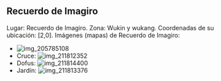 ## Recuerdo de Imagiro
Lugar: Recuerdo de Imagiro.
Zona: Wukin y wukang.
Coordenadas de su ubicación: [2,0].
Imágenes (mapas) de Recuerdo de Imagiro:
- ![img_205785108](https://media.discordapp.net/attachments/1115311447145193482/1115347859299106917/205785108.jpg)
- Cruce: ![img_211812352](https://media.discordapp.net/attachments/1115311447145193482/1115350252715782154/211812352.jpg)
- Dofus: ![img_211814400](https://media.discordapp.net/attachments/1115311447145193482/1115350257878974686/211814400.jpg)
- Jardín: ![img_211813376](https://media.discordapp.net/attachments/1115311447145193482/1115350254657749002/211813376.jpg)